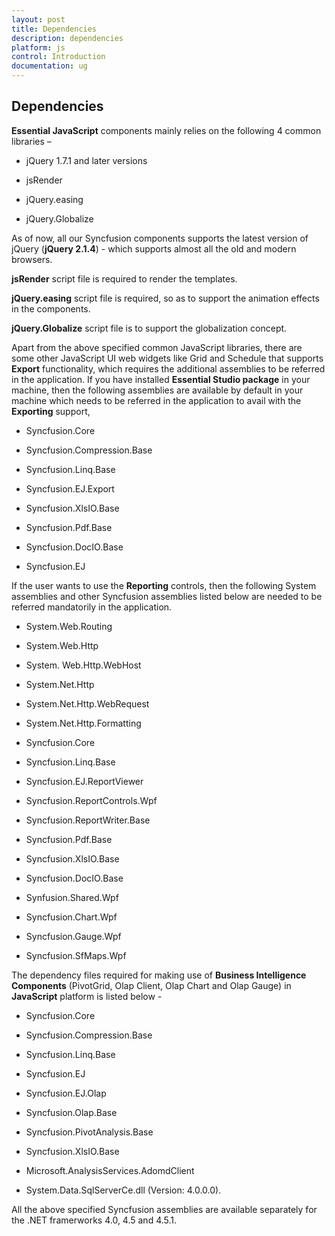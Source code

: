 ```yaml
---
layout: post
title: Dependencies
description: dependencies
platform: js
control: Introduction
documentation: ug
---
```


## Dependencies

**Essential JavaScript** components mainly relies on the following 4 common libraries –

* jQuery 1.7.1 and later versions

* jsRender

* jQuery.easing

* jQuery.Globalize

As of now, all our Syncfusion components supports the latest version of jQuery (**jQuery 2.1.4**) - which supports almost all the old and modern browsers.

**jsRender** script file is required to render the templates.

**jQuery.easing** script file is required, so as to support the animation effects in the components.

**jQuery.Globalize** script file is to support the globalization concept.

Apart from the above specified common JavaScript libraries, there are some other JavaScript UI web widgets like Grid and Schedule that supports **Export** functionality, which requires the additional assemblies to be referred in the application. If you have installed **Essential Studio package** in your machine, then the following assemblies are available by default in your machine which needs to be referred in the application to avail with the **Exporting** support,

* Syncfusion.Core

* Syncfusion.Compression.Base

* Syncfusion.Linq.Base

* Syncfusion.EJ.Export

* Syncfusion.XlsIO.Base

* Syncfusion.Pdf.Base

* Syncfusion.DocIO.Base

* Syncfusion.EJ

If the user wants to use the **Reporting** controls, then the following System assemblies and other Syncfusion assemblies listed below are needed to be referred mandatorily in the application. 

* System.Web.Routing  

* System.Web.Http

* System. Web.Http.WebHost

* System.Net.Http

* System.Net.Http.WebRequest

* System.Net.Http.Formatting

* Syncfusion.Core

* Syncfusion.Linq.Base

* Syncfusion.EJ.ReportViewer

* Syncfusion.ReportControls.Wpf

* Syncfusion.ReportWriter.Base

* Syncfusion.Pdf.Base

* Syncfusion.XlsIO.Base

* Syncfusion.DocIO.Base

* Synfusion.Shared.Wpf

* Syncfusion.Chart.Wpf

* Syncfusion.Gauge.Wpf

* Syncfusion.SfMaps.Wpf 

The dependency files required for making use of **Business Intelligence Components** (PivotGrid, Olap Client, Olap Chart and Olap Gauge) in **JavaScript** platform is listed below -  

* Syncfusion.Core 

* Syncfusion.Compression.Base

* Syncfusion.Linq.Base

* Syncfusion.EJ

* Syncfusion.EJ.Olap

* Syncfusion.Olap.Base

* Syncfusion.PivotAnalysis.Base

* Syncfusion.XlsIO.Base

* Microsoft.AnalysisServices.AdomdClient

* System.Data.SqlServerCe.dll (Version: 4.0.0.0).



All the above specified Syncfusion assemblies are available separately for the .NET framerworks 4.0, 4.5 and 4.5.1.

